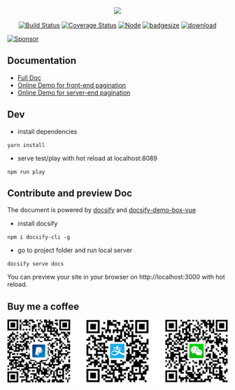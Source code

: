 <p align="center"><a href="https://github.com/njleonzhang/vue-data-tables" target="_blank"><img width="100"src="https://njleonzhang.github.io/vue-data-tables/_media/icon.svg"></a></p>

<p align="center">
  <a href="https://travis-ci.org/njleonzhang/vue-data-tables" target="_blank"><img src="https://travis-ci.org/njleonzhang/vue-data-tables.svg?branch=master" alt="Build Status"></a>
  <a href="https://coveralls.io/github/njleonzhang/vue-data-tables?branch=master" target="_blank"><img src='https://coveralls.io/repos/github/njleonzhang/vue-data-tables/badge.svg?branch=master' alt='Coverage Status' /></a>
  <a href="https://www.npmjs.com/package/vue-data-tables" target="_blank"><img src='https://img.shields.io/npm/v/vue-data-tables.svg' alt='Node' /></a>
  <a href="https://github.com/njleonzhang/vue-data-tables" target="_blank"><img src='http://img.badgesize.io/https://unpkg.com/vue-data-tables?compression=gzip' alt='badgesize' /></a>
  <a href="https://github.com/njleonzhang/vue-data-tables" target="_blank"><img src='https://img.shields.io/npm/dm/vue-data-tables.svg' alt='download' /></a>
</p>

<a target='_blank' rel='nofollow' href='https://app.codesponsor.io/link/SKE13oF6e7QtoMDtqxQSysDM/jsleonzhang/vue-data-table'>
  <img alt='Sponsor' width='888' height='68' src='https://app.codesponsor.io/embed/SKE13oF6e7QtoMDtqxQSysDM/jsleonzhang/test.svg' />
</a>


## Documentation
* [Full Doc](https://njleonzhang.github.io/vue-data-tables)
* [Online Demo for front-end pagination](http://jsfiddle.net/zpczjl/9tp3z4bn/)
* [Online Demo for server-end pagination](https://jsfiddle.net/zpczjl/xboja87c/)

## Dev

* install dependencies

```
yarn install
```

* serve test/play with hot reload at localhost:8089

```
npm run play
```

## Contribute and preview Doc
The document is powered by [docsify](https://docsify.js.org/#/) and [docsify-demo-box-vue](https://njleonzhang.github.io/docsify-demo-box-vue/#/)

* install docsify
```
npm i docsify-cli -g
```

* go to project folder and run local server
```
docsify serve docs
```
You can preview your site in your browser on http://localhost:3000 with hot reload.

## Buy me a coffee
<p align="center">
  <a target='_blank' rel='nofollow' href='https://www.paypal.me/njleon?yours=true'>
  <img width='650' src="_media/all.png">
</p>
